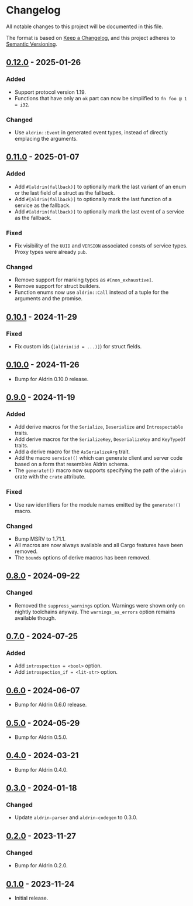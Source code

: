 # Changelog

All notable changes to this project will be documented in this file.

The format is based on [Keep a Changelog](https://keepachangelog.com/en/1.0.0/),
and this project adheres to [Semantic Versioning](https://semver.org/spec/v2.0.0.html).

## [0.12.0] - 2025-01-26

### Added

- Support protocol version 1.19.
- Functions that have only an `ok` part can now be simplified to `fn foo @ 1 = i32`.

### Changed

- Use `aldrin::Event` in generated event types, instead of directly emplacing the arguments.

## [0.11.0] - 2025-01-07

### Added

- Add `#[aldrin(fallback)]` to optionally mark the last variant of an enum or the last field of a
  struct as the fallback.
- Add `#[aldrin(fallback)]` to optionally mark the last function of a service as the fallback.
- Add `#[aldrin(fallback)]` to optionally mark the last event of a service as the fallback.

### Fixed

- Fix visibility of the `UUID` and `VERSION` associated consts of service types. Proxy types were
  already `pub`.

### Changed

- Remove support for marking types as `#[non_exhaustive]`.
- Remove support for struct builders.
- Function enums now use `aldrin::Call` instead of a tuple for the arguments and the promise.

## [0.10.1] - 2024-11-29

### Fixed

- Fix custom ids (`[aldrin(id = ...)]`) for struct fields.

## [0.10.0] - 2024-11-26

- Bump for Aldrin 0.10.0 release.

## [0.9.0] - 2024-11-19

### Added

- Add derive macros for the `Serialize`, `Deserialize` and `Introspectable` traits.
- Add derive macros for the `SerializeKey`, `DeserializeKey` and `KeyTypeOf` traits.
- Add a derive macro for the `AsSerializeArg` trait.
- Add the macro `service!()` which can generate client and server code based on a form that
  resembles Aldrin schema.
- The `generate!()` macro now supports specifying the path of the `aldrin` crate with the `crate`
  attribute.

### Fixed

- Use raw identifiers for the module names emitted by the `generate!()` macro.

### Changed

- Bump MSRV to 1.71.1.
- All macros are now always available and all Cargo features have been removed.
- The `bounds` options of derive macros has been removed.

## [0.8.0] - 2024-09-22

### Changed

- Removed the `suppress_warnings` option. Warnings were shown only on nightly toolchains anyway. The
  `warnings_as_errors` option remains available though.

## [0.7.0] - 2024-07-25

### Added

- Add `introspection = <bool>` option.
- Add `introspection_if = <lit-str>` option.

## [0.6.0] - 2024-06-07

- Bump for Aldrin 0.6.0 release.

## [0.5.0] - 2024-05-29

- Bump for Aldrin 0.5.0.

## [0.4.0] - 2024-03-21

- Bump for Aldrin 0.4.0.

## [0.3.0] - 2024-01-18

### Changed

- Update `aldrin-parser` and `aldrin-codegen` to 0.3.0.

## [0.2.0] - 2023-11-27

### Changed

- Bump for Aldrin 0.2.0.

## [0.1.0] - 2023-11-24

- Initial release.

[0.12.0]: https://github.com/dennis-hamester/aldrin/releases/tag/aldrin-macros-0.12.0
[0.11.0]: https://github.com/dennis-hamester/aldrin/releases/tag/aldrin-macros-0.11.0
[0.10.1]: https://github.com/dennis-hamester/aldrin/releases/tag/aldrin-macros-0.10.1
[0.10.0]: https://github.com/dennis-hamester/aldrin/releases/tag/aldrin-macros-0.10.0
[0.9.0]: https://github.com/dennis-hamester/aldrin/releases/tag/aldrin-macros-0.9.0
[0.8.0]: https://github.com/dennis-hamester/aldrin/releases/tag/aldrin-macros-0.8.0
[0.7.0]: https://github.com/dennis-hamester/aldrin/releases/tag/aldrin-macros-0.7.0
[0.6.0]: https://github.com/dennis-hamester/aldrin/releases/tag/aldrin-macros-0.6.0
[0.5.0]: https://github.com/dennis-hamester/aldrin/releases/tag/aldrin-macros-0.5.0
[0.4.0]: https://github.com/dennis-hamester/aldrin/releases/tag/aldrin-macros-0.4.0
[0.3.0]: https://github.com/dennis-hamester/aldrin/releases/tag/aldrin-macros-0.3.0
[0.2.0]: https://github.com/dennis-hamester/aldrin/releases/tag/aldrin-macros-0.2.0
[0.1.0]: https://github.com/dennis-hamester/aldrin/releases/tag/aldrin-macros-0.1.0
